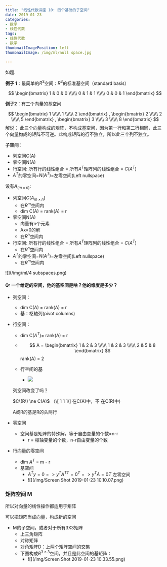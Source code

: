 ```yaml
---
title: "线性代数讲座 10: 四个基础的子空间"
date: 2019-01-23
categories:
- 数学
- 线性代数
tags:
- 线性代数
- 数学
thumbnailImagePosition: left
thumbnailImage: /img/ml/null space.jpg

---
```


如题.
<!--more-->

**例子 1**：最简单的$R^3$空间：$R^3$的标准基空间（standard basis）



$$
\begin{bmatrix}
1 & 0 & 0 \\\\\\
0 & 1 & 1 \\\\\\
0 & 0 & 1
\end{bmatrix}
$$

**例子2**：有三个向量的基空间

$$
\begin{bmatrix}
1 \\\\\\
1 \\\\\\
2
\end{bmatrix}
,
\begin{bmatrix}
2 \\\\\\
2 \\\\\\
5
\end{bmatrix}
,
\begin{bmatrix}
3 \\\\\\
3 \\\\\\
8
\end{bmatrix}
$$
解说：
此三个向量构成的矩阵，不构成基空间，因为第一行和第二行相同，此三个向量构成的矩阵不可逆。此构成矩阵的行不独立，所以此三个列不独立。



**子空间**：

- 列空间C(A)
- 零空间N(A)
- 行空间: 所有行的线性组合 = 所有$A^T$矩阵列的线性组合 = $C(A^T)$
- $A^T$的零空间=$N(A^T)$=左零空间(Left nullspace)

设有$A_(m \times n)$:

- 列空间$C(A_{m \times n})$
  - 在$R^m$空间内
  - dim C(A) = rank(A) = r
- 零空间N(A)
  - 向量有n个元素
  - Ax=0的解
  - 在$R^n$空间内
- 行空间: 所有行的线性组合 = 所有$A^T$矩阵列的线性组合 = $C(A^T)$
  - 在$R^n$空间内
- $A^T$的零空间=$N(A^T)$=左零空间(Left nullspace)
  - 在$R^m$空间内

![](/img/ml/4 subspaces.png)



#### Q: 一个给定的空间，他的基空间是啥？他的维度是多少？

- 列空间：
  - dim C(A) = rank(A) = r
  - 基：枢轴列(pivot columns)

- 行空间：
  - dim C($A^T$)= rank(A) = r

  - $$
    A = 
    \begin{bmatrix}
    1 & 2 & 3 \\\\\\
    1 & 2 & 3 \\\\\\
    2 & 5 & 8
    \end{bmatrix}
    $$
    rank(A) = 2

   - 行空间的基

      - ![](/img/basis_of_row_space.png)

  	列空间改变了吗？

  	$C\(R\) \ne C(A)$ （\\[ 1 1 1\\] 在C\(A\)中，不			在C(R)中)

  	A或R的基是R的头两行

- 零空间

  - 空间基是矩阵的特殊解，等于自由变量的个数=n-r
    - r = 枢轴变量的个数，n-r自由变量的个数

- 行向量的零空间

  - dim $A^T$ = m - r
  - 基空间
    - $A^Ty=0 => y^TA^{TT} = 0^T => y^TA=0T$ 左零空间
    - ![](/img/Screen Shot 2019-01-23 10.10.07.png)



### 矩阵空间 M

所以对向量的线性操作都适用于矩阵

可以把矩阵当成向量，构成新的空间	

- M的子空间，或者对于所有3X3矩阵
  - 上三角矩阵
  - 对称矩阵
  - 对角矩阵D：上两个矩阵空间的交集
  - 下图构成$R^{3 \times 3}$空间，并且是此空间的基矩阵：
    - ![](/img/Screen Shot 2019-01-23 10.33.55.png)